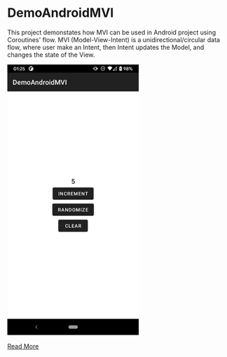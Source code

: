 # DemoAndroidMVI
This project demonstates how MVI can be used in Android project using Coroutines' flow. MVI (Model-View-Intent) is a unidirectional/circular data flow, where user make an Intent, then Intent updates the Model, and changes the state of the View.

<img src="https://github.com/Saranomy/DemoAndroidMVI/blob/main/screenshot-1612862728530.jpg" width=300 />

[Read More](https://medium.com/@abhiappmobiledeveloper/android-mvi-reactive-architecture-pattern-74e5f1300a87)

